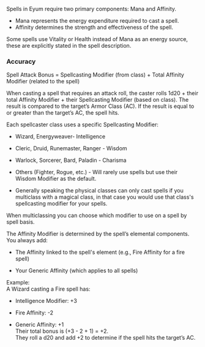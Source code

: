 Spells in Eyum require two primary components: Mana and Affinity.
- Mana represents the energy expenditure required to cast a spell.
- Affinity determines the strength and effectiveness of the spell.

Some spells use Vitality or Health instead of Mana as an energy source, these are explicitly stated in the spell description.
### Accuracy
Spell Attack Bonus = Spellcasting Modifier (from class) + Total Affinity Modifier (related to the spell)

When casting a spell that requires an attack roll, the caster rolls 1d20 + their total Affinity Modifier + their Spellcasting Modifier (based on class). The result is compared to the target’s Armor Class (AC). If the result is equal to or greater than the target’s AC, the spell hits.

Each spellcaster class uses a specific Spellcasting Modifier:

- Wizard, Energyweaver- Intelligence
    
- Cleric, Druid, Runemaster, Ranger - Wisdom
    
- Warlock, Sorcerer, Bard, Paladin - Charisma
    
- Others (Fighter, Rogue, etc.) - Will rarely use spells but use their Wisdom Modifier as the default.
    

- Generally speaking the physical classes can only cast spells if you multiclass with a magical class, in that case you would use that class's spellcasting modifier for your spells.
    

When multiclassing you can choose which modifier to use on a spell by spell basis. 

The Affinity Modifier is determined by the spell’s elemental components. You always add:

- The Affinity linked to the spell's element (e.g., Fire Affinity for a fire spell)
    
- Your Generic Affinity (which applies to all spells)
    

Example:  
A Wizard casting a Fire spell has:

- Intelligence Modifier: +3
    
- Fire Affinity: -2
    
- Generic Affinity: +1  
    Their total bonus is (+3 - 2 + 1) = +2.  
    They roll a d20 and add +2 to determine if the spell hits the target’s AC.